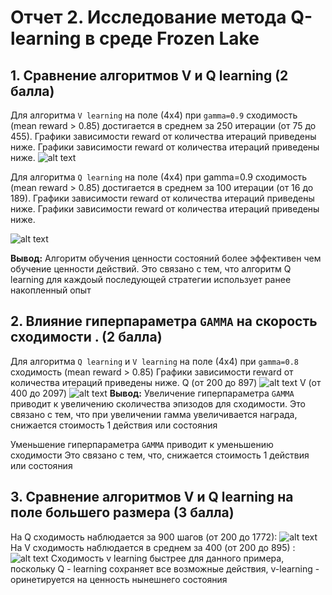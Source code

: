 # Отчет 2. Исследование метода Q-learning в среде Frozen Lake 

## 1. Сравнение алгоритмов V и Q learning (2 балла)
Для алгоритма `V learning` на поле (4х4) при `gamma=0.9` сходимость (mean reward > 0.85)  достигается в среднем за 250 итерации (от 75 до 455). Графики зависимости reward от количества итераций приведены ниже.
Графики зависимости reward от количества итераций приведены ниже. 
![alt text](image-4.png)


Для алгоритма `Q learning` на поле (4х4) при gamma=0.9 сходимость (mean reward > 0.85) достигается в среднем за 100 итерации (от 16 до 189). Графики зависимости reward от количества итераций приведены ниже.
Графики зависимости reward от количества итераций приведены ниже. 

![alt text](image-1.png)

**Вывод:** Алгоритм обучения ценности состояний более эффективен чем обучение ценности действий. Это связано с тем, что алгоритм Q learning для каждоый последующей стратегии использует ранее накопленный опыт


## 2. Влияние гиперпараметра `GAMMA` на скорость сходимости . (2 балла)

Для алгоритма `Q learning` и  `V learning` на поле (4х4) при `gamma=0.8` сходимость (mean reward > 0.85) 
Графики зависимости reward от количества итераций приведены ниже. 
Q (от 200 до 897)
![alt text](image-6.png)
V (от 400 до 2097)
![alt text](image-6.png)
**Вывод:** Увеличение гиперпараметра `GAMMA` приводит к увеличению сколичества эпизодов для сходимости. Это связано с тем, что при увеличении гамма увеличивается награда, снижается стоимость 1 действия или состояния

Уменьшение гиперпараметра `GAMMA` приводит к уменьшению сходимости  Это связано с тем, что, снижается стоимость 1 действия или состояния

## 3. Сравнение алгоритмов V и Q learning на поле большего размера (3 балла)
На Q сходимость наблюдается за 900 шагов (от 200 до 1772):
![alt text](image-2.png)
На V сходимость наблюдается в среднем за 400 (от 200 до 895) :
![alt text](image-5.png)
Сходимость v learning быстрее для данного примера, поскольку Q - learning сохраняет все возможные действия, v-learning - оринетируется на ценность нынешнего состояния